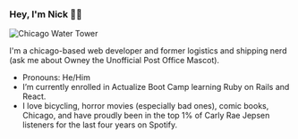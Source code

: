 ### Hey, I'm Nick 🧑‍💻

![Chicago Water Tower](https://www.rentcafe.com/blog/wp-content/uploads/sites/62/2016/05/Water-Tower-Chicago-via-Antony-Caldaroni.jpg)

I'm a chicago-based web developer and former logistics and shipping nerd (ask me about Owney the Unofficial Post Office Mascot). 

- Pronouns: He/Him
- I’m currently enrolled in Actualize Boot Camp learning Ruby on Rails and React.
- I love bicycling, horror movies (especially bad ones), comic books, Chicago, and have proudly been in the top 1% of Carly Rae Jepsen listeners for the last four years on Spotify.

<!--
**nickgonzalez42/nickgonzalez42** is a ✨ _special_ ✨ repository because its `README.md` (this file) appears on your GitHub profile.

Here are some ideas to get you started:

- 🔭 I’m currently working on ...
- 🌱 I’m currently learning ...
- 👯 I’m looking to collaborate on ...
- 🤔 I’m looking for help with ...
- 💬 Ask me about ...
- 📫 How to reach me: ...
- 😄 Pronouns: ...
- ⚡ Fun fact: ...
-->
